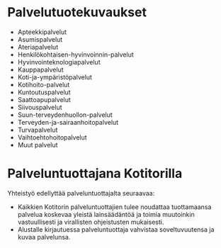 # Palvelutuotekuvaukset


* Apteekkipalvelut
* Asumispalvelut
* Ateriapalvelut
* Henkilökohtaisen-hyvinvoinnin-palvelut
* Hyvinvointeknologiapalvelut
* Kauppapalvelut
* Koti-ja-ympäristöpalvelut
* Kotihoito-palvelut
* Kuntoutuspalvelut
* Saattoapupalvelut
* Siivouspalvelut
* Suun-terveydenhuollon-palvelut
* Terveyden-ja-sairaanhoitopalvelut
* Turvapalvelut
* Vaihtoehtohoitopalvelut
* Muut palvelut

# Palveluntuottajana Kotitorilla

Yhteistyö edellyttää palveluntuottajalta seuraavaa:
* Kaikkien Kotitorin palveluntuottajien tulee noudattaa tuottamaansa palvelua koskevaa yleistä lainsäädäntöä ja toimia muutoinkin vastuullisesti ja virallisten ohjeistusten mukaisesti.
* Alustalle kirjautuessa palveluntuottaja vahvistaa soveltuvuutensa ja kuvaa palvelunsa. 